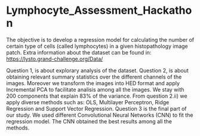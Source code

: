 # Lymphocyte_Assessment_Hackathon
The objective is to develop a regression model for calculating the number of certain type of cells (called lymphocytes) in a given histopathology image patch.
Extra information about the dataset can be found in: https://lysto.grand-challenge.org/Data/

Question 1, is about explorary analysis of the dataset. 
Question 2, is about obtaining relevant summary statistics over the different channels of the images. Moreover we transform the images into HED format and apply Incremental PCA to facilitate analisis among all the images. We stay with 200 components that explain 83% of the variance. From question 2.ii) we apply diverse methods such as: OLS, Multilayer Perceptron, Ridge Regression and Support Vector Regression.
Question 3 is the final part of our study. We used different Convolutional Neural Networks (CNN) to fit the regression model.
The CNN obtained the best results among all the methods.
